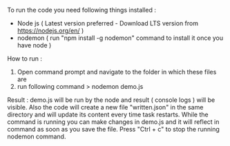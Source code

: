 To run the code you need following things installed :
- Node js ( Latest version preferred - Download LTS version from https://nodejs.org/en/ )
- nodemon ( run "npm install -g nodemon" command to install it once you have node )

How to run :
1. Open command prompt and navigate to the folder in which these files are
2. run following command > nodemon demo.js

Result : 
demo.js will be run by the node and result ( console logs ) will be visible. 
Also the code will create a new file "written.json" in the same directory and will update its content every time task restarts.
While the command is running you can make changes in demo.js and it will reflect in command as soon as you save the file.
Press "Ctrl + c" to stop the running nodemon command.
